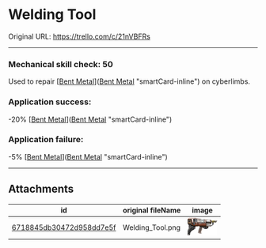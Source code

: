# Welding Tool

Original URL: https://trello.com/c/21nVBFRs

---

### Mechanical skill check: 50

Used to repair [[Bent Metal](Bent%20Metal.md)]([Bent Metal](Bent%20Metal.md) "smartCard-inline")  on cyberlimbs.

### Application success:

\-20% [[Bent Metal](Bent%20Metal.md)]([Bent Metal](Bent%20Metal.md) "smartCard-inline")

### Application failure:

\-5% [[Bent Metal](Bent%20Metal.md)]([Bent Metal](Bent%20Metal.md) "smartCard-inline")

---

## Attachments

id | original fileName | image
---|---|---
[6718845db30472d958dd7e5f](./Welding%20Tool%20-%20Attachments/6718845db30472d958dd7e5f.png) | Welding_Tool.png | ![Welding Tool.png\|200](./Welding%20Tool%20-%20Attachments/6718845db30472d958dd7e5f.png)